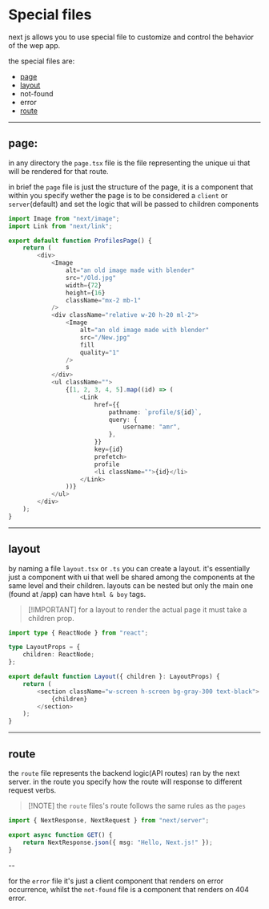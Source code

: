<!-- @format -->

# Special files

next js allows you to use special file to customize and control the behavior of the wep app.

the special files are:

- [page](#page)
- [layout](#layout)
- not-found
- error
- [route](#route)

---

## page:

in any directory the `page.tsx` file is the file representing the unique ui that will be rendered for that route.

in brief the `page` file is just the structure of the page, it is a component that within you specify wether the page is to be considered a `client` or `server`(default) and set the logic that will be passed to children components

```typescript
import Image from "next/image";
import Link from "next/link";

export default function ProfilesPage() {
	return (
		<div>
			<Image
				alt="an old image made with blender"
				src="/Old.jpg"
				width={72}
				height={16}
				className="mx-2 mb-1"
			/>
			<div className="relative w-20 h-20 ml-2">
				<Image
					alt="an old image made with blender"
					src="/New.jpg"
					fill
					quality="1"
				/>
				s
			</div>
			<ul className="">
				{[1, 2, 3, 4, 5].map((id) => (
					<Link
						href={{
							pathname: `profile/${id}`,
							query: {
								username: "amr",
							},
						}}
						key={id}
						prefetch>
						profile
						<li className="">{id}</li>
					</Link>
				))}
			</ul>
		</div>
	);
}
```

---

## layout

by naming a file `layout.tsx` or `.ts` you can create a layout. it's essentially just a component with ui that well be shared among the components at the same level and their children. layouts can be nested but only the main one (found at /app) can have `html & boy` tags.

> [!IMPORTANT] for a layout to render the actual page it must take a children prop.

```typescript
import type { ReactNode } from "react";

type LayoutProps = {
	children: ReactNode;
};

export default function Layout({ children }: LayoutProps) {
	return (
		<section className="w-screen h-screen bg-gray-300 text-black">
			{children}
		</section>
	);
}
```

---

## route

the `route` file represents the backend logic(API routes) ran by the next server. in the route you specify how the route will response to different request verbs.

> [!NOTE] the `route` files's route follows the same rules as the `pages`

```typescript
import { NextResponse, NextRequest } from "next/server";

export async function GET() {
	return NextResponse.json({ msg: "Hello, Next.js!" });
}
```

--

for the `error` file it's just a client component that renders on error occurrence, whilst the `not-found` file is a component that renders on 404 error.
